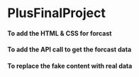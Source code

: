 # PlusFinalProject

#### To add the HTML & CSS for forcast

#### To add the API call to get the forcast data

#### To replace the fake content with real data
